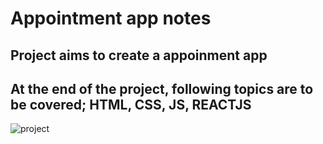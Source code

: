 # Appointment app notes

## Project aims to create a appoinment app

## At the end of the project, following topics are to be covered;  HTML, CSS, JS, REACTJS



<img src="./life-care-appointment-app.gif" alt="project" />
